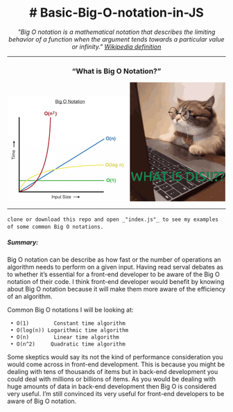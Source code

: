 <div align="center">

# # Basic-Big-O-notation-in-JS

_"Big O notation is a mathematical notation that describes the limiting behavior of a function when the argument tends towards a particular value or infinity."_
<a href="https://www.buymeacoffee.com/piotrekwitek">
 _Wikipedia definition_
</a>
<hr/>

### **“What is Big O Notation?”**
  ![alt text](/img/Big-O-Notation.png)![alt text](/img/whats-dis-cat.gif)
<hr/>
</div>

```clone or download this repo and open _"index.js"_ to see my examples of some common Big O notations.```

##### **_Summary:_**
Big O notation can be describe as how fast or the number of operations an algorithm needs to perform on a given input. Having read serval debates as to whether it’s essential for a front-end developer to be aware of the Big O notation of their code. 
I think front-end developer would benefit by knowing about Big O notation because it will make them more aware of the efficiency of an algorithm.

Common Big O notations I will be looking at:
```
 • O(1)        Constant time algorithm
 • O(log(n)) Logarithmic time algorithm
 • O(n)        Linear time algorithm
 • O(n^2)     Quadratic time algorithm
 ```


Some skeptics would say its not the kind of performance consideration you would come across in front-end development. This is because you might be dealing with tens of thousands of items but in back-end development you could deal with millions or billions of items.  As you would be dealing with huge amounts of data in back-end development then Big O is considered very useful. I’m still convinced its very useful for front-end developers  to be aware of Big O notation.